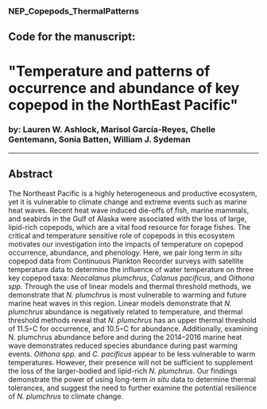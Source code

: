 ### NEP_Copepods_ThermalPatterns
## Code for the manuscript: 
# "Temperature and patterns of occurrence and abundance of key copepod in the NorthEast Pacific"
### by: <b>Lauren W. Ashlock</b>, Marisol García-Reyes, Chelle Gentemann, Sonia Batten, William J. Sydeman

***

## Abstract
The Northeast Pacific is a highly heterogeneous and productive ecosystem, yet it is vulnerable to climate change and extreme events such as marine heat waves. Recent heat wave induced die-offs of fish, marine mammals, and seabirds in the Gulf of Alaska were associated with the loss of large, lipid-rich copepods, which are a vital food resource for forage fishes. The critical and temperature sensitive role of copepods in this ecosystem motivates our investigation into the impacts of temperature on copepod occurrence, abundance, and phenology. Here, we pair long term _in situ_ copepod data from Continuous Plankton Recorder surveys with satellite temperature data to determine the influence of water temperature on three key copepod taxa: _Neocalanus plumchrus_, _Calanus pacificus_, and _Oithona spp_. Through the use of linear models and thermal threshold methods, we demonstrate that _N. plumchrus_ is most vulnerable to warming and future marine heat waves in this region. Linear models demonstrate that _N. plumchrus_ abundance is negatively related to temperature, and thermal threshold methods reveal that _N. plumchrus_ has an upper thermal threshold of 11.5◦C for occurrence, and 10.5◦C for abundance. Additionally, examining N. plumchrus abundance before and during the 2014–2016 marine heat wave demonstrates reduced species abundance during past warming events. _Oithona spp._ and _C. pacificus_ appear to be less vulnerable to warm temperatures. However, their presence will not be sufficient to supplement the loss of the larger-bodied and lipid-rich _N. plumchrus_. Our findings demonstrate the power of using long-term _in situ_ data to determine thermal tolerances, and suggest the need to further examine the potential resilience of _N. plumchrus_ to climate change.
